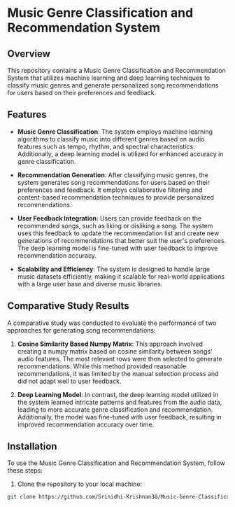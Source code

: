 # Music Genre Classification and Recommendation System

## Overview

This repository contains a Music Genre Classification and Recommendation System that utilizes machine learning and deep learning techniques to classify music genres and generate personalized song recommendations for users based on their preferences and feedback.

## Features

- **Music Genre Classification**: The system employs machine learning algorithms to classify music into different genres based on audio features such as tempo, rhythm, and spectral characteristics. Additionally, a deep learning model is utilized for enhanced accuracy in genre classification.

- **Recommendation Generation**: After classifying music genres, the system generates song recommendations for users based on their preferences and feedback. It employs collaborative filtering and content-based recommendation techniques to provide personalized recommendations.

- **User Feedback Integration**: Users can provide feedback on the recommended songs, such as liking or disliking a song. The system uses this feedback to update the recommendation list and create new generations of recommendations that better suit the user's preferences. The deep learning model is fine-tuned with user feedback to improve recommendation accuracy.

- **Scalability and Efficiency**: The system is designed to handle large music datasets efficiently, making it scalable for real-world applications with a large user base and diverse music libraries.

## Comparative Study Results

A comparative study was conducted to evaluate the performance of two approaches for generating song recommendations:

1. **Cosine Similarity Based Numpy Matrix**: This approach involved creating a numpy matrix based on cosine similarity between songs' audio features. The most relevant rows were then selected to generate recommendations. While this method provided reasonable recommendations, it was limited by the manual selection process and did not adapt well to user feedback.

2. **Deep Learning Model**: In contrast, the deep learning model utilized in the system learned intricate patterns and features from the audio data, leading to more accurate genre classification and recommendation. Additionally, the model was fine-tuned with user feedback, resulting in improved recommendation accuracy over time.

## Installation

To use the Music Genre Classification and Recommendation System, follow these steps:

1. Clone the repository to your local machine:

```bash
git clone https://github.com/Srinidhi-Krishnan30/Music-Genre-Classification.git
